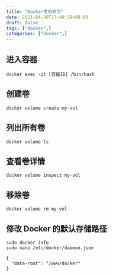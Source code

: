 ```yaml
---
title: "Docker常用命令"
date: 2021-04-30T17:40:59+08:00
draft: false
tags: ["docker",]
categories: ["docker",]
---
```


## 进入容器

    docker exec -it [容器ID] /bin/bash  

## 创建卷
    docker volume create my-vol
## 列出所有卷
    docker volume ls
## 查看卷详情
    docker volume inspect my-vol
## 移除卷
    docker volume rm my-vol

## 修改 Docker 的默认存储路径

```
sudo docker info
sudo nano /etc/docker/daemon.json

{
  "data-root": "/www/docker"
}
```